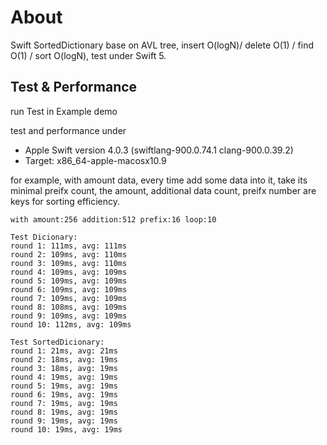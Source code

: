 
# About

Swift SortedDictionary base on AVL tree, insert O(logN)/ delete O(1) / find O(1) / sort O(logN), test under Swift 5.

## Test & Performance

run Test in Example demo

test and performance under

- Apple Swift version 4.0.3 (swiftlang-900.0.74.1 clang-900.0.39.2)
- Target: x86_64-apple-macosx10.9

for example, with amount data, every time add some data into it, take its minimal preifx count, the amount, additional data count, preifx number are keys for sorting efficiency.

```
with amount:256 addition:512 prefix:16 loop:10

Test Dicionary:
round 1: 111ms, avg: 111ms
round 2: 109ms, avg: 110ms
round 3: 109ms, avg: 110ms
round 4: 109ms, avg: 109ms
round 5: 109ms, avg: 109ms
round 6: 109ms, avg: 109ms
round 7: 109ms, avg: 109ms
round 8: 108ms, avg: 109ms
round 9: 109ms, avg: 109ms
round 10: 112ms, avg: 109ms

Test SortedDicionary:
round 1: 21ms, avg: 21ms
round 2: 18ms, avg: 19ms
round 3: 18ms, avg: 19ms
round 4: 19ms, avg: 19ms
round 5: 19ms, avg: 19ms
round 6: 19ms, avg: 19ms
round 7: 19ms, avg: 19ms
round 8: 19ms, avg: 19ms
round 9: 19ms, avg: 19ms
round 10: 19ms, avg: 19ms
```
